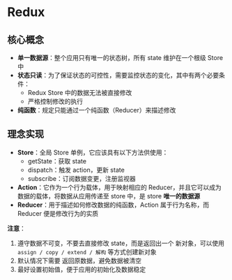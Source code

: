 # **Redux**

## 核心概念

- **单一数据源**：整个应用只有唯一的状态树，所有 state 维护在一个根级 Store 中
- **状态只读**：为了保证状态的可控性，需要监控状态的变化，其中有两个必要条件：
    - Redux Store 中的数据无法被直接修改
    - 严格控制修改的执行
- **纯函数**：规定只能通过一个纯函数（Reducer）来描述修改

## 理念实现

- **Store**：全局 Store 单例，它应该具有以下方法供使用：
    - getState：获取 state
    - dispatch：触发 action，更新 state
    - subscribe：订阅数据变更，注册监视器
- **Action**：它作为一个行为载体，用于映射相应的 Reducer，并且它可以成为数据的载体，将数据从应用传递至 store 中，是 store **唯一的数据源**
- **Reducer**：用于描述如何修改数据的纯函数，Action 属于行为名称，而 Reducer 便是修改行为的实质

**注意**：
1. 遵守数据不可变，不要去直接修改 state，而是返回出一个 新对象，可以使用 `assign / copy / extend / 解构` 等方式创建新对象
2. 默认情况下需要 返回原数据，避免数据被清空
3. 最好设置初始值，便于应用的初始化及数据稳定